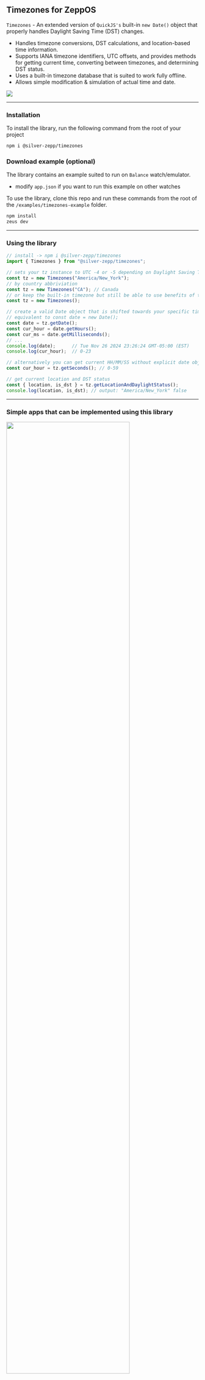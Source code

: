 ## Timezones for ZeppOS
`Timezones` - An extended version of `QuickJS's` built-in `new Date()` object that properly handles Daylight Saving Time (DST) changes. 
- Handles timezone conversions, DST calculations, and location-based time information. 
- Supports IANA timezone identifiers, UTC offsets, and provides methods for getting current time, converting between timezones, and determining DST status. 
- Uses a built-in timezone database that is suited to work fully offline.
- Allows simple modification & simulation of actual time and date.
  
![](./assets/timezones-example.png)

--- 

### Installation
To install the library, run the following command from the root of your project
```bash
npm i @silver-zepp/timezones
```

### Download example (optional)
The library contains an example suited to run on `Balance` watch/emulator.
* modify `app.json` if you want to run this example on other watches

To use the library, clone this repo and run these commands from the root of the `/examples/timezones-example` folder.
```bash
npm install
zeus dev
```

--- 

### Using the library
```js
// install -> npm i @silver-zepp/timezones
import { Timezones } from "@silver-zepp/timezones";

// sets your tz instance to UTC -4 or -5 depending on Daylight Saving Time (DST)
const tz = new Timezones("America/New_York");
// by country abbriviation
const tz = new Timezones("CA"); // Canada
// or keep the built-in timezone but still be able to use benefits of the library
const tz = new Timezones();

// create a valid Date object that is shifted towards your specific timezone
// equivalent to const date = new Date();
const date = tz.getDate();
const cur_hour = date.getHours();
const cur_ms = date.getMilliseconds();
// ...
console.log(date);      // Tue Nov 26 2024 23:26:24 GMT-05:00 (EST)
console.log(cur_hour);  // 0-23

// alternatively you can get current HH/MM/SS without explicit date object creation
const cur_hour = tz.getSeconds(); // 0-59

// get current location and DST status
const { location, is_dst } = tz.getLocationAndDaylightStatus();
console.log(location, is_dst); // output: "America/New_York" false
```

--- 

### Simple apps that can be implemented using this library
<img src="./assets/timezones-apps.png" width="80%"><br>

--- 

### Bonus methods
#### Print approximate location based on GPS coordinates
```js
const london = { lat: 51.5072, lon: 0.1276 };
let approximate_location = tz.getApproxLocation(london.lat, london.lon);
console.log("GPS Approximate location:", approximate_location);
// output: GPS Approximate location: Europe/London
```
##### Use cases
* can be used in combination with `built-in watch's GPS` sensor to create a basic Geolocator
  * allows wearers to approximate their position, such as identifying the city they're flying over even in `Airplane mode` (no internet or Wi-Fi)
* can serve as an emergency location estimator in extreme scenarios like remote crash landings (as depicted in the 2023 film ["Society of the Snow"](https://www.imdb.com/title/tt16277242/))
  * while rare, this capability could be crucial in isolated or "dead-zone" areas

--- 

#### Print when will the next DST change happen
```js
// return a next dst change object that represents the time until the next DST change
console.log(JSON.stringify(tz.getTimeUntilNextDstChange()));
// output: 
{
  "next_change":"2025-03-02T02:00:00.000Z",
  "time_until_change":8213891000,
  "change_to_dst":true
}

// pretty print the date for the next DST on/off change
console.log(tz.formatTimeUntilNextDstChange());
// output: 
Time until DST starts: 95 days, 1 hours, 38 minutes, and 11 seconds 
```

##### Use cases
* can be used to create a simple app that counts time until `Summer/Winter` or a reminder to adjust the clocks that don't have internet

--- 

#### Set a Simulated Date
- Sets a simulated current date for testing purposes or time travel :)
```js
// 4H 1M before NY DST OFF (doesn't accoutn for current TZ shift)
Timezones.SetCurrentDate(new Date('2024-11-03T01:59:00Z')); 
```

--- 

#### Convert Local Time to Other Timezone Time
```js
// convert current (NY) time to Tokyo time
console.log("Time in Japan:", tz.convertToTimeZone(tz_date, 'Asia/Tokyo'));
// output: 
Time in Japan: Wed Nov 27 2024 14:21:48 // +14 hours to NY
```

--- 

#### Print related info regardless of a particular timezone
```js
const tz_info = tz.getTimezoneInfo("US");
vis.log(JSON.stringify(tz_info));
// output: 
{
  "code":"US",
  "tz_id":"America/New_York",
  "utc_sdt":"-05:00",
  "utc_dst":"-04:00",
  "tz_sdt":"EST",
  "tz_dst":"EDT",
  "continent":"northamerica",
  "lat":40.7127,
  "lon":-74.006,
  "dst_rule":"B13"
} 
```

#### DST rule (dst_rule) HEX encoding explained
- Handles both northern and southern hemisphere DST rules.
- Considers DST changes occurring at 2 AM.
- Handles the "last" week of the month when N is 0 in `nthWeekdayOfMonth()`.
- Example for NY `"dst_rule: B13"` -> `B13` (hex) = `1011 0001 0011` (bin)<br>
  start month: 3 (March)<br>
  start week: 2 (Second week)<br>
  end month: 11 (November)<br>
  end week: 1 (First week)<br>
- Output: New York (+ most of the US) where DST starts on the second Sunday in March and ends on the first Sunday in November.
```
+-------+-------+-------+-------+-------+
| Bits  | 15-12 | 11-8  |  7-4  |  3-0  |
+-------+-------+-------+-------+-------+
| Desc  | End   | End   | Start | Start |
|       | Week  | Month | Week  | Month |
+-------+-------+-------+-------+-------+
| Value |  1011 | 0001  | 0011  | 0011  |
|       |  (0)  | (11)  |  (1)  |  (3)  |
+-------+-------+-------+-------+-------+
```

--- 

## More about the library

This library works with `ZeppOS V2` and up!

### Supported Constructor Formats
```js
// empty constructor = use hardware/emulator built-in TZ
const tz = new Timezones(); 
// hour shifts in different formats
const tz = new Timezones(-4);       // int
const tz = new Timezones("-5");     // str int
const tz = new Timezones("+04:30"); // str
// valid / slightly misspelled IANA format
// WrongCountry/WrongCity | Europe/London | Europe/WarZaw
const tz = new Timezones("America/New_York");
// (str) "CA" // country abbriviation for Canada
const tz = new Timezones("CA");
// (str) SDT | DST (lookup)
const tz = new Timezones("CST");
```

### Cache clearing
If the location changes quickly or something doesn't look right, try changing the cache.
```js
tz.clearCache();
```

### Other methods
```js
const is_dst = tz.getDaylightStatus('America/New_York');
console.log(is_dst); 
// output: true (during DST period)

const { location, is_dst } = tz.getLocationAndDaylightStatus();
console.log(location, is_dst); 
// output: "America/New_York" true

const cur_time = tz.getTime();
console.log(cur_time); 
// output: ISO string -> "2024-10-10T14:30:00.000-04:00"
```

